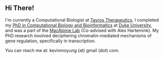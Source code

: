 ## Hi There!

I'm currently a Computational Biologist at [Tavros Therapeutics](https://www.tavrostx.com/). I completed my [PhD in Computational Biology and Bioinformatics](https://genome.duke.edu/education/CBB) at [Duke University](http://duke.edu), and was a part of the [MacAlpine Lab](http://macalpine-lab.duhs.duke.edu/)  (Co-advised with Alex Hartemink). My PhD research involved deciphering chromatin-mediated mechanisms of gene regulation, specifically in transcription.

You can reach me at: kevinmoyung (at) gmail (dot) com.




